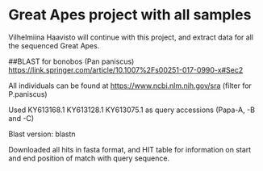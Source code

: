 # Great Apes project with all samples

Vilhelmiina Haavisto will continue with this project, and extract data for all the sequenced Great Apes. 

##BLAST for bonobos (Pan paniscus)
https://link.springer.com/article/10.1007%2Fs00251-017-0990-x#Sec2

All individuals can be found at https://www.ncbi.nlm.nih.gov/sra (filter for P.paniscus)

Used 
KY613168.1
KY613128.1
KY613075.1
as query accessions (Papa-A, -B and -C)

Blast version: blastn

Downloaded all hits in fasta format, and HIT table for information on start and end position of match with query sequence.


